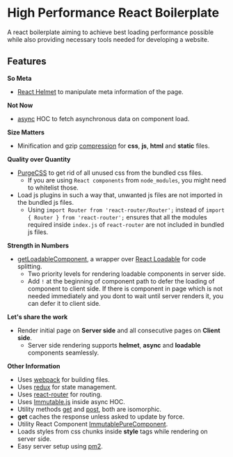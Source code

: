 # High Performance React Boilerplate

A react boilerplate aiming to achieve best loading performance possible while also providing necessary tools needed for developing a website.

Features
-
**So Meta**
- [React Helmet](https://github.com/nfl/react-helmet) to manipulate meta information of the page.

**Not Now**
- [async](https://github.com/avcs06/react-boilerplate/blob/master/app/lib/async.js) HOC to fetch asynchronous data on component load.


**Size Matters**
- Minification and gzip [compression](https://www.npmjs.com/package/compression) for **css**, **js**, **html** and **static** files.


**Quality over Quantity**
- [PurgeCSS](https://github.com/FullHuman/purgecss) to get rid of all unused css from the bundled css files.
  - If you are using `React components` from `node_modules`, you might need to whitelist those.
- Load js plugins in such a way that, unwanted js files are not imported in the bundled js files.
  - Using `import Router from 'react-router/Router';` instead of `import { Router } from 'react-router';` ensures that all the modules required inside `index.js` of `react-router` are not included in bundled js files.

**Strength in Numbers**
- [getLoadableComponent](https://github.com/avcs06/react-boilerplate/blob/master/app/lib/getLoadableComponent.js), a wrapper over [React Loadable](https://github.com/jamiebuilds/react-loadable) for code splitting.
  - Two priority levels for rendering loadable components in server side.
  - Add `!` at the beginning of component path to defer the loading of component to client side. If there is component in page which is not needed immediately and you dont to wait until server renders it, you can defer it to client side.

**Let's share the work**
- Render initial page on **Server side** and all consecutive pages on **Client side**.
  - Server side rendering supports **helmet**, **async** and **loadable** components seamlessly.

**Other Information**
- Uses [webpack](https://webpack.js.org/) for building files.
- Uses [redux](https://redux.js.org/) for state management.
- Uses [react-router](https://github.com/ReactTraining/react-router) for routing.
- Uses [Immutable.js](https://facebook.github.io/immutable-js/) inside async HOC.
- Utility methods [get](https://github.com/avcs06/react-boilerplate/blob/master/common/get.js) and [post](https://github.com/avcs06/react-boilerplate/blob/master/common/post.js), both are isomorphic.
- **get** caches the response unless asked to update by force.
- Utility React Component [ImmutablePureComponent](https://github.com/avcs06/react-boilerplate/blob/master/app/lib/ImmutablePureComponent.js).
- Loads styles from css chunks inside **style** tags while rendering on server side.
- Easy server setup using [pm2](https://www.npmjs.com/package/pm2).
